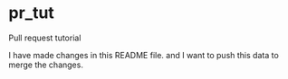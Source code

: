 # pr_tut
Pull request tutorial

I have made changes in this README file. and I want to push this data to merge the changes.